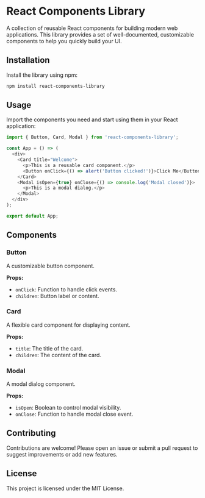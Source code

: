 # React Components Library

A collection of reusable React components for building modern web applications. This library provides a set of well-documented, customizable components to help you quickly build your UI.

## Installation

Install the library using npm:

```bash
npm install react-components-library
```

## Usage

Import the components you need and start using them in your React application:

```javascript
import { Button, Card, Modal } from 'react-components-library';

const App = () => (
  <div>
    <Card title="Welcome">
      <p>This is a reusable card component.</p>
      <Button onClick={() => alert('Button clicked!')}>Click Me</Button>
    </Card>
    <Modal isOpen={true} onClose={() => console.log('Modal closed')}>
      <p>This is a modal dialog.</p>
    </Modal>
  </div>
);

export default App;
```

## Components

### Button
A customizable button component.

**Props:**
- `onClick`: Function to handle click events.
- `children`: Button label or content.

### Card
A flexible card component for displaying content.

**Props:**
- `title`: The title of the card.
- `children`: The content of the card.

### Modal
A modal dialog component.

**Props:**
- `isOpen`: Boolean to control modal visibility.
- `onClose`: Function to handle modal close event.

## Contributing

Contributions are welcome! Please open an issue or submit a pull request to suggest improvements or add new features.

## License

This project is licensed under the MIT License.
